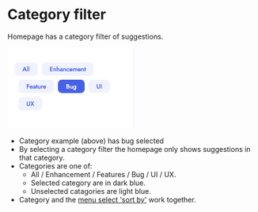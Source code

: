# Category filter

Homepage has a category filter of suggestions.

![](../../images/homepage_category_filter.png)
- Category example (above) has bug selected
- By selecting a category filter the homepage only shows suggestions in that category.
- Categories are one of:
  - All / Enhancement / Features / Bug / UI / UX.
  - Selected category are in dark blue.
  - Unselected catagories are light blue.
- Category and the [menu select 'sort by'](#menu) work together.
